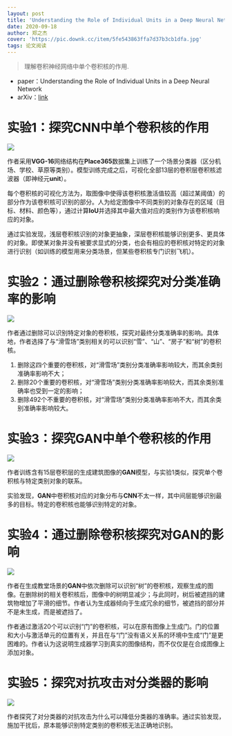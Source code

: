 ```yaml
---
layout: post
title: 'Understanding the Role of Individual Units in a Deep Neural Network'
date: 2020-09-18
author: 郑之杰
cover: 'https://pic.downk.cc/item/5fe543863ffa7d37b3cb1dfa.jpg'
tags: 论文阅读
---
```


> 理解卷积神经网络中单个卷积核的作用.

- paper：Understanding the Role of Individual Units in a Deep Neural Network
- arXiv：[link](https://arxiv.org/abs/2009.05041)

# 实验1：探究CNN中单个卷积核的作用

![](https://pic.downk.cc/item/5fe53d1f3ffa7d37b3c89fb5.jpg)

作者采用**VGG-16**网络结构在**Place365**数据集上训练了一个场景分类器（区分机场、学校、草原等类别）。模型训练完成之后，可视化全部$13$层的卷积层卷积核滤波器（即神经元**unit**）。

每个卷积核的可视化方法为，取图像中使得该卷积核激活值较高（超过某阈值）的部分作为该卷积核可识别的部分。人为给定图像中不同类别的对象存在的区域（目标、材料、颜色等），通过计算**IoU**并选择其中最大值对应的类别作为该卷积核响应的对象。

通过实验发现，浅层卷积核识别的对象更抽象，深层卷积核能够识别更多、更具体的对象。即使某对象并没有被要求显式的分类，也会有相应的卷积核对特定的对象进行识别（如训练的模型用来分类场景，但某些卷积核专门识别飞机）。

# 实验2：通过删除卷积核探究对分类准确率的影响

![](https://pic.downk.cc/item/5fe53d393ffa7d37b3c8a8b8.jpg)

作者通过删除可以识别特定对象的卷积核，探究对最终分类准确率的影响。具体地，作者选择了与“滑雪场”类别相关的可以识别“雪”、“山”、“房子”和“树”的卷积核。
1. 删除这四个重要的卷积核，对“滑雪场”类别分类准确率影响较大，而其余类别准确率影响不大；
2. 删除$20$个重要的卷积核，对“滑雪场”类别分类准确率影响较大，而其余类别准确率也受到一定的影响；
3. 删除$492$个不重要的卷积核，对“滑雪场”类别分类准确率影响不大，而其余类别准确率影响较大。

# 实验3：探究GAN中单个卷积核的作用

![](https://pic.downk.cc/item/5fe53d5c3ffa7d37b3c8b57e.jpg)

作者训练含有$15$层卷积层的生成建筑图像的**GAN**模型，与实验$1$类似，探究单个卷积核与特定类别对象的联系。

实验发现，**GAN**中卷积核对应的对象分布与**CNN**不太一样，其中间层能够识别最多的目标。特定的卷积核也能够识别特定的对象。

# 实验4：通过删除卷积核探究对**GAN**的影响

![](https://pic.downk.cc/item/5fe53d763ffa7d37b3c8be2c.jpg)

作者在生成教堂场景的**GAN**中依次删除可以识别“树”的卷积核，观察生成的图像。在删除树的相关卷积核后，图像中的树明显减少；与此同时，树后被遮挡的建筑物增加了平滑的细节。作者认为生成器倾向于生成冗余的细节，被遮挡的部分并不是未生成，而是被遮挡了。

作者通过激活$20$个可以识别“门”的卷积核，可以在原有图像上生成门。门的位置和大小与激活单元的位置有关，并且在与“门”没有语义关系的环境中生成“门”是更困难的。作者认为这说明生成器学习到真实的图像结构，而不仅仅是在合成图像上添加对象。

# 实验5：探究对抗攻击对分类器的影响

![](https://pic.downk.cc/item/5fe53d903ffa7d37b3c8c8e3.jpg)

作者探究了对分类器的对抗攻击为什么可以降低分类器的准确率。通过实验发现，施加干扰后，原本能够识别特定类别的卷积核无法正确地识别。
